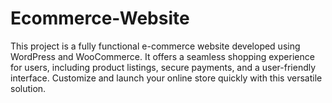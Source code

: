 # Ecommerce-Website
This project is a fully functional e-commerce website developed using WordPress and WooCommerce. It offers a seamless shopping experience for users, including product listings, secure payments, and a user-friendly interface. Customize and launch your online store quickly with this versatile solution.
